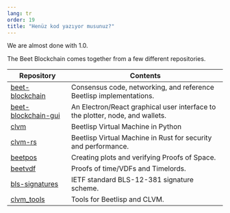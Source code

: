 ```yaml
---
lang: tr
order: 19
title: "Henüz kod yazıyor musunuz?"
---
```


We are almost done with 1.0.

The Beet Blockchain comes together from a few different repositories.

| Repository                                                                 | Contents                                                                      |
|----------------------------------------------------------------------------|-------------------------------------------------------------------------------|
| [beet-blockchain](https://github.com/Beet-Network/beet-blockchain)         | Consensus code, networking, and reference Beetlisp implementations.           |
| [beet-blockchain-gui](https://github.com/Beet-Network/beet-blockchain-gui) | An Electron/React graphical user interface to the plotter, node, and wallets. |
| [clvm](https://github.com/Beet-Network/clvm)                               | Beetlisp Virtual Machine in Python                                            |
| [clvm-rs](https://github.com/Beet-Network/clvm_rs)                         | Beetlisp Virtual Machine in Rust for security and performance.                |
| [beetpos](https://github.com/Beet-Network/beetpos)                         | Creating plots and verifying Proofs of Space.                                 |
| [beetvdf](https://github.com/Beet-Network/beetvdf)                         | Proofs of time/VDFs and Timelords.                                            |
| [bls-signatures](https://github.com/Beet-Network/bls-signatures)           | IETF standard BLS-12-381 signature scheme.                                    |
| [clvm_tools](https://github.com/Beet-Network/clvm_tools)                   | Tools for Beetlisp and CLVM.                                                  |
